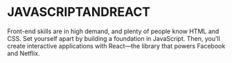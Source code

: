 # JAVASCRIPTANDREACT

Front-end skills are in high demand, and plenty of people know HTML and CSS. Set yourself apart by building a foundation in JavaScript. Then, you’ll create interactive applications with React—the library that powers Facebook and Netflix.

